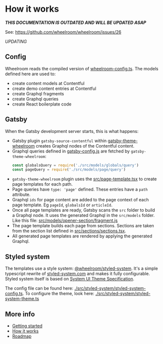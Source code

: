 # How it works

***THIS DOCUMENTATION IS OUTDATED AND WILL BE UPDATED ASAP***

See: https://github.com/wheelroom/wheelroom/issues/26

_UPDATING_

## Config

Wheelroom reads the compiled version of
[wheelroom-config.ts](../src/config/wheelroom-config.ts). The models defined
here are used to:

- create content models at Contentful
- create demo content entries at Contentful
- create Graphql fragments
- create Graphql queries
- create React boilerplate code

## Gatsby

When the Gatsby development server starts, this is what happens:

- Gatsby plugin `gatsby-source-contentful` within
  [gatsby-theme-wheelroom](https://www.npmjs.com/package/gatsby-theme-wheelroom)
  creates Graphql nodes of the Contentful content.
- Graphql queries defined in [gatsby-config.js](../gatsby-config.js) are fetched by
  `gatsby-theme-wheelroom`:
  ```javascript
  const globalsQuery = require('./src/models/globals/query')
  const pageQuery = require('./src/models/page/query')
  ```
- `gatsby-theme-wheelroom` plugin uses the
  [src/page-template.tsx](../src/page-template.tsx) to create page templates for
  each path.
- Page queries have `type: 'page'` defined. These entries have a `path`
  attribute.
- Graphql `ids` for page content are added to the page context of each page
  template. Eg `pageId`, `globalsId` or `articleId`.
- Once all page templates are ready, Gatsby scans the `src` folder to build a
  Graphql node. It uses the generated Graphql in the `src/models` folder.
  Like this file:
  [src/models/opener-section/fragment.js](../src/models/opener-section/fragment.js)
- The page template builds each page from sections. Sections are taken from the
  section list defined in
  [src/sections/sections.tsx](../src/sections/sections.tsx).
- All generated page templates are rendered by applying the generated Graphql.

## Styled system

The templates use a style system: [@wheelroom/styled-system](https://www.npmjs.com/package/@wheelroom/styled-system). It's a simple typescript rewrite of [styled-system.com](https://styled-system.com) and makes it fully configurable. Styled system itself is based on [System UI Theme Specification](https://system-ui.com/theme/).

The config file can be found here: [./src/styled-system/styled-system-config.ts](../src/wheelroom/styled-system/styled-system-config.ts). To configure the theme, look here: [./src/styled-system/styled-system-theme.ts](../src/wheelroom/styled-system/styled-system-theme.ts)

## More info

- [Getting started](./getting-started.md)
- [How it works](./how-it-works.md)
- [Roadmap](./roadmap.md)
